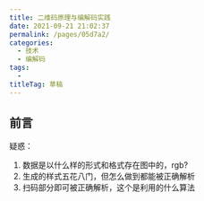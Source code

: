 ```yaml
---
title: 二维码原理与编解码实践
date: 2021-09-21 21:02:37
permalink: /pages/05d7a2/
categories: 
  - 技术
  - 编解码
tags: 
  - 
titleTag: 草稿
---
```

## 前言

疑惑：
1. 数据是以什么样的形式和格式存在图中的，rgb?
2. 生成的样式五花八门，但怎么做到都能被正确解析
3. 扫码部分即可被正确解析，这个是利用的什么算法